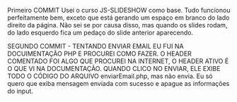 Primeiro COMMIT
Usei o curso JS-SLIDESHOW como base.
Tudo funcionou perfeitamente bem, exceto que está gerando um espaço em branco do lado direito da página.
Não sei se por causa disso, mas quando os slides rodam, do lado esquerdo fica um pedaço do slide anterior aparecendo.

SEGUNDO COMMIT - TENTANDO ENVIAR EMAIL
EU FUI NA DOCUIMENTAÇÃO PHP E PROCUREI COMO FAZER.
O HEADER COMENTADO FOI ALGO QUE PROCUREI NA INTERNET, O HEADER ATIVO É O QUE VI NA DOCUMENTAÇÃO.
QUANDO CLICO NO ENVIAR, ELE EXIBE TODO O CÓDIGO DO ARQUIVO enviarEmail.php, mas não envia. Eu só quero que exiba mensagem enviada com sucesso e apague as informações do input.
